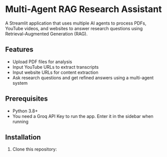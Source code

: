 # Multi-Agent RAG Research Assistant

A Streamlit application that uses multiple AI agents to process PDFs, YouTube videos, and websites to answer research questions using Retrieval-Augmented Generation (RAG).

## Features
- Upload PDF files for analysis
- Input YouTube URLs to extract transcripts
- Input website URLs for content extraction
- Ask research questions and get refined answers using a multi-agent system

## Prerequisites
- Python 3.8+
- You need a Groq API Key to run the app. Enter it in the sidebar when running

## Installation
1. Clone this repository:
